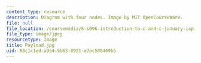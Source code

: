 ```yaml
---
content_type: resource
description: Diagram with four nodes. Image by MIT OpenCourseWare.
file: null
file_location: /coursemedia/6-s096-introduction-to-c-and-c-january-iap-2013/88c1c1eda9549b638921e7bc588469b5_Payload.jpg
file_type: image/jpeg
resourcetype: Image
title: Payload.jpg
uid: 88c1c1ed-a954-9b63-8921-e7bc588469b5
---
```

